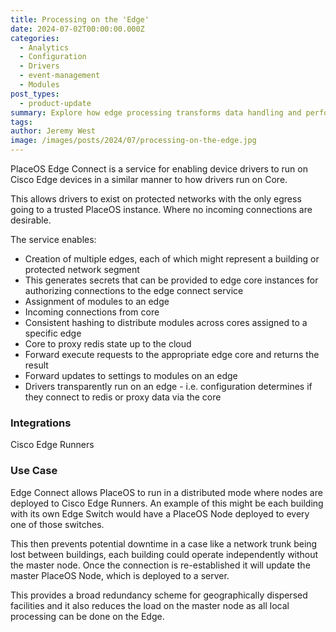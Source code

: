 ```yaml
---
title: Processing on the 'Edge'
date: 2024-07-02T00:00:00.000Z
categories:
  - Analytics
  - Configuration
  - Drivers
  - event-management
  - Modules
post_types:
  - product-update
summary: Explore how edge processing transforms data handling and performance. See why processing on the edge is crucial for real-time analytics and faster decision-maki
tags:
author: Jeremy West
image: /images/posts/2024/07/processing-on-the-edge.jpg
---
```

PlaceOS Edge Connect is a service for enabling device drivers to run on Cisco Edge devices in a similar manner to how drivers run on Core.

This allows drivers to exist on protected networks with the only egress going to a trusted PlaceOS instance. Where no incoming connections are desirable.

The service enables:

*   Creation of multiple edges, each of which might represent a building or protected network segment
*   This generates secrets that can be provided to edge core instances for authorizing connections to the edge connect service
*   Assignment of modules to an edge
*   Incoming connections from core
*   Consistent hashing to distribute modules across cores assigned to a specific edge
*   Core to proxy redis state up to the cloud
*   Forward execute requests to the appropriate edge core and returns the result
*   Forward updates to settings to modules on an edge
*   Drivers transparently run on an edge - i.e. configuration determines if they connect to redis or proxy data via the core

### Integrations

Cisco Edge Runners

### Use Case

Edge Connect allows PlaceOS to run in a distributed mode where nodes are deployed to Cisco Edge Runners. An example of this might be each building with its own Edge Switch would have a PlaceOS Node deployed to every one of those switches.

This then prevents potential downtime in a case like a network trunk being lost between buildings, each building could operate independently without the master node. Once the connection is re-established it will update the master PlaceOS Node, which is deployed to a server.

This provides a broad redundancy scheme for geographically dispersed facilities and it also reduces the load on the master node as all local processing can be done on the Edge.

###   

‍

